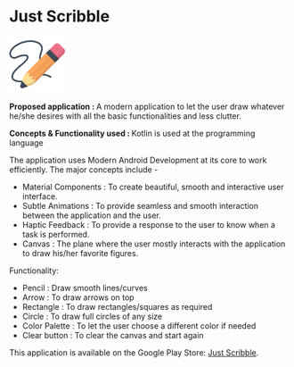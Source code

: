 # Just Scribble
<img width="100" alt="sampleImages" src="app/src/main/res/drawable/pencil.png">

<b> Proposed application : </b>
A modern application to let the user draw whatever he/she desires with all the basic functionalities and less clutter.

<b> Concepts & Functionality used : </b>
Kotlin is used at the programming language

The application uses Modern Android Development at its core to work efficiently. The major concepts include -
- Material Components : To create beautiful, smooth and interactive user interface.
- Subtle Animations : To provide seamless and smooth interaction between the application and the user.
- Haptic Feedback : To provide a response to the user to know when a task is performed.
- Canvas : The plane where the user mostly interacts with the application to draw his/her favorite figures.

Functionality:
- Pencil : Draw smooth lines/curves
- Arrow : To draw arrows on top
- Rectangle : To draw rectangles/squares as required
- Circle : To draw full circles of any size
- Color Palette : To let the user choose a different color if needed
- Clear button : To clear the canvas and start again

This application is available on the Google Play Store: <a href="https://bit.ly/smish-JustScribble" target="blank">Just Scribble</a>.
